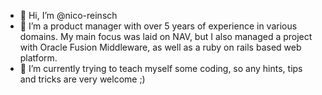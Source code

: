 - 👋 Hi, I’m @nico-reinsch
- 👀 I’m a product manager with over 5 years of experience in various domains. My main focus was laid on NAV, but I also managed a project with Oracle Fusion Middleware, as well as a ruby on rails based web platform.
- 🌱 I’m currently trying to teach myself some coding, so any hints, tips and tricks are very welcome ;)


<!---
nico-reinsch/nico-reinsch is a ✨ special ✨ repository because its `README.md` (this file) appears on your GitHub profile.
You can click the Preview link to take a look at your changes.
--->

